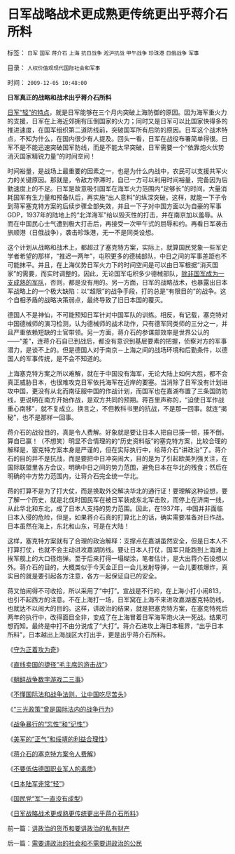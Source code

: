 # 日军战略战术更成熟更传统更出乎蒋介石所料

标签： `日军` `国军` `蒋介石` `上海` `抗日战争` `淞沪抗战` `甲午战争` `珍珠港` `日俄战争` `军事` 

目录： `人权价值观现代国际社会和军事`

时间： `2009-12-05 10:48:00`

**日军真正的战略和战术出乎蒋介石所料**

[日军“轻”的特点](../../../2009/12/3/日本陆军非常“轻”.md)，就是日军能够在三个月内突破上海防御的原因。因为海军重火力的支援，日军在上海近郊拥有压倒国家的火力；同时又是日军可以比国家快得多的推进速度，在国军组织第二道防线前，突破国军所有后防的原因。日军这个战术特点，不知为什么，在国内很少有人提及。回头一看，日军在战役布署简单得很。日军不是不能迅速突破国军防线，而是不能太早突破，日军需要一个“依靠炮火优势消灭国家精锐力量”的时间空间！

时间裕量，是战场上最重要的因素之一，也是为什么内战中，农民可以支援共军火力的关键原因。那就是，令敌方停滞时，自已一方可以利用时间裕量，完备因为后勤速度上的不足。日军是故意吸引国军在海军火力范围内“足够长”的时间，大量消耗国军有生力量和预备队后，再实施“出人意料”的纵深突破。这样，就能一下子令到蒋军塞克特方案的后续步骤全部失效，并且一下子对中国方面以为自豪的军事GDP，1937年的陆地上的“北洋海军”给以毁灭性的打击，并在南京加以羞辱。从而在中国民心士气遭到极大打击后，再接受一次甲午式的屈辱和约。再看日军袭击旅顺港（日俄战争），袭击珍珠港，无一不是同类设想。

这个计划从战略和战术上，都超过了塞克特方案，实际上，就算国民党象一些军史学者希望的那样，“推迟一两年”，屯积更多的德械部队，中日之间的军事差距也不可能抹平。并且，在上海优势日军火力下的时间空间是可以由日军根据“消灭国家”的需要，而实时调整的。因此，无论国军屯积多少德械部队，[除非国军成为一支成熟的军队](../../../2009/12/4/国民党“军”一直没有成型.md)，否则，都是没有用的。另一方面，日军的战略战术，也暴露出日本军战略上的一个极大缺陷：以“超限”的战争手段，打的总是“有限目的”的战争。这个自相矛盾的战略决策弱点，最终导致了旧日本国的覆灭。

德国人不是神仙，不可能预知日军针对中国军队的训练。相反，有记载，塞克特对中国德械师的演习检测，认为德械师的战术动作，只有德军同类师的三分之一，并且严重依赖短缺的士官带领。另一方面，蒋介石的参谋部效率是世界公认的——“差”，连蒋介石自已到战后，都没有意识到基层要素的把握，侦察对方的军事潜力，是谈不上的。但是德国人对于南京－上海之间的战场环境和后勤条件，以德国人的军事传统，是不会不知道的。

上海塞克特方案之所以难解，就在于中国没有海军，无论大陆上如何大胜，都不会真正威胁日本，也很难攻克日军依托海军在近岸的要塞。当消除了日军没有计划进攻中国，更没有从北而南征服中国的作战计划，而国军也在嘉湖布置了三条国防防线，更说明在南方开始作战，是双方共同的预期。蒋百里声称的，“迫使日军作战重心南移”，就不复成立。换言之，不但教科书里的抗战，不是那一回事。就连“揭秘”，也不是那样一回事。

蒋介石的战役目的，真是令人费解。好象就是要让日本人把自已揍一顿，揍不倒，算自已赢！（不想笑）明显不合情理的的“历史资料版”的塞克特方案，比较合理的解释是，塞克特方案本身是严谨的，但在实际执行中，给蒋介石“讲政治”了。蒋介石的目的并不是抗战，而是要把中日冲突闹大，目的是为了引起欧美列强关注，在国际联盟里各方会议，明确中日之间的势力范围，避免日本在华北的残食；然后在明确的中方势力范围内，让蒋介石完全统一华北。

蒋的打算不是为了打大仗，而是换取外交解决华北的通行证！要理解这种设想，要了解一个历史，就是北伐时国民军在被日军装成东北军击败，而停上在济南一线，从此华北和东北，成了日本人支持的势力范围。因此，在1937年，中国并非面临日本入侵的危险，但是，如果蒋介石真的打算北上的话，确实需要准备对日作战。日本虽然在海上，东北和山东，可是在大陆！

这样，塞克特方案就有了合理的政治解释：支撑点在嘉湖虽然安全，但是日本人不打算打仗，也就不会主动进攻嘉湖防线。要让日本人打仗，国军只能跑到上海滩上挨军舰上的大口径炮弹。至于后来打得一塌糊涂，笔者估计，是大出蒋介石设想以外。蒋介石的目的，大概类似于今天金正日一会儿发射导弹，一会儿要核爆炸，真实目的就是要引起各方注意，各方一起保证自已的安全。

蒋又怕闹得不可收拾，所以采用了“中打”。宣战是不行的，在上海小打小闹813，也引不起西方的注意。不在上海打一场，日军窝在上海不来进攻嘉湖塞克特防线，也就达不以闹大的目的。这样，讲政治的结果，就是把塞克特方案，在塞克特死后两年的执行中，改得面目全非，变成了在上海冒着日军海军炮火决一死战。结果可想而知。最终是中打不由分说成了“大打”。蒋介石进攻上海日本租界，“出乎日本所料”，日本越出上海战区大打出手，更是出乎蒋介石所料。

《[守为正着攻为奇](../../../2009/6/23/守为正着攻为奇.md)》

《[直线卖国的捷径“毛主席的游击战”](../../../2009/11/29/不要再幻想“游击救国”.md)》

《[朝鲜战争数字游戏二三事](../../../2009/11/30/朝鲜战争数字游戏二三事.md)》

《[不懂国际法和战争法则，让中国吃尽苦头](../../../2009/11/30/不懂国际法和战争法则，让中国吃尽苦头.md)》

《[“三光政策”曾是国际法内的战争行为](../../../2009/12/1/“三光政策”曾是国际法内的战争行为.md)》

《[战争暴行的“忘性”和“记性”](../../../2009/12/1/战争暴行的“忘性”和“记性”.md)》

《[美军的“正气”和绥靖的利益合理性](../../../2009/12/2/美军的“正气”和绥靖的利益合理性.md)》

《[蒋介石的塞克特方案令人费解](../../../2009/12/3/蒋介石的塞克特方案令人费解.md)》

《[不要低估德国职业军人的素质](../../../2009/12/3/不要低估德国职业军人的素质.md)》

《[日本陆军非常“轻”](../../../2009/12/3/日本陆军非常“轻”.md)》

《[国民党“军”一直没有成型](../../../2009/12/4/国民党“军”一直没有成型.md)》

《[日军战略战术更成熟更传统更出乎蒋介石所料](../../../2009/12/5/日军战略战术更成熟更传统更出乎蒋介石所料.md)》



前一篇：[讲政治的货币和要讲政治的私有财产](../../../2009/12/4/讲政治的货币和要讲政治的私有财产.md)

后一篇：[需要讲政治的社会和不需要讲政治的公民](../../../2009/12/5/需要讲政治的社会和不需要讲政治的公民.md)